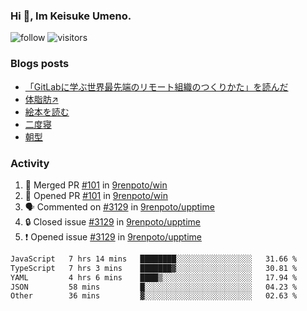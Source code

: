 ### Hi 👋, Im Keisuke Umeno.

<!--
**9renpoto/9renpoto** is a ✨ _special_ ✨ repository because its `README.md` (this file) appears on your GitHub profile.

Here are some ideas to get you started:

- 🔭 I’m currently working on ...
- 🌱 I’m currently learning ...
- 👯 I’m looking to collaborate on ...
- 🤔 I’m looking for help with ...
- 💬 Ask me about ...
- 📫 How to reach me: ...
- 😄 Pronouns: ...
- ⚡ Fun fact: ...
-->

![follow](https://img.shields.io/github/followers/9renpoto?label=Follow&style=social)
![visitors](https://komarev.com/ghpvc/?username=9renpoto&label=Profile%20views&color=0e75b6&style=flat)

### Blogs posts

<!-- BLOG-POST-LIST:START -->
- [「GitLabに学ぶ世界最先端のリモート組織のつくりかた」を読んだ](https://9renpoto.win/entry/2024/09/10/remote_organization)
- [体脂肪↗](https://9renpoto.win/entry/2024/08/12/gaining_fat)
- [絵本を読む](https://9renpoto.win/entry/2024/07/26/picture_book)
- [二度寝](https://9renpoto.win/entry/2024/07/18/going_back_to_sleep)
- [朝型](https://9renpoto.win/entry/2024/05/29/im-an-early)
<!-- BLOG-POST-LIST:END -->

### Activity

<!--START_SECTION:activity-->
1. 🎉 Merged PR [#101](https://github.com/9renpoto/win/pull/101) in [9renpoto/win](https://github.com/9renpoto/win)
2. 💪 Opened PR [#101](https://github.com/9renpoto/win/pull/101) in [9renpoto/win](https://github.com/9renpoto/win)
3. 🗣 Commented on [#3129](https://github.com/9renpoto/upptime/issues/3129#issuecomment-2339194348) in [9renpoto/upptime](https://github.com/9renpoto/upptime)
4. 🔒 Closed issue [#3129](https://github.com/9renpoto/upptime/issues/3129) in [9renpoto/upptime](https://github.com/9renpoto/upptime)
5. ❗ Opened issue [#3129](https://github.com/9renpoto/upptime/issues/3129) in [9renpoto/upptime](https://github.com/9renpoto/upptime)
<!--END_SECTION:activity-->

<!--START_SECTION:waka-->

```txt
JavaScript   7 hrs 14 mins   ████████░░░░░░░░░░░░░░░░░   31.66 %
TypeScript   7 hrs 3 mins    ███████▓░░░░░░░░░░░░░░░░░   30.81 %
YAML         4 hrs 6 mins    ████▒░░░░░░░░░░░░░░░░░░░░   17.94 %
JSON         58 mins         █░░░░░░░░░░░░░░░░░░░░░░░░   04.23 %
Other        36 mins         ▓░░░░░░░░░░░░░░░░░░░░░░░░   02.63 %
```

<!--END_SECTION:waka-->
